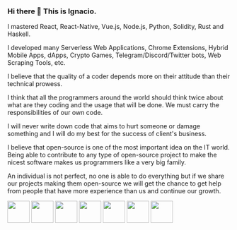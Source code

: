 ### Hi there 👋 This is Ignacio.

I mastered React, React-Native, Vue.js, Node.js, Python, Solidity, Rust and Haskell.

I developed many Serverless Web Applications, Chrome Extensions, Hybrid Mobile Apps, dApps, Crypto Games, Telegram/Discord/Twitter bots, Web Scraping Tools, etc.

I believe that the quality of a coder depends more on their attitude than their technical prowess.

I think that all the programmers around the world should think twice about what are they coding and the usage that will be done. We must carry the responsibilities of our own code.

I will never write down code that aims to hurt someone or damage something and I will do my best for the success of client's business.

I believe that open-source is one of the most important idea on the IT world. Being able to contribute to any type of open-source project to make the nicest software makes us programmers like a very big family.

An individual is not perfect, no one is able to do everything but if we share our projects making them open-source we will get the chance to get help from people that have more experience than us and continue our growth.

<div dir="auto">
  <a target="_blank" rel="noopener noreferrer nofollow" href="https://camo.githubusercontent.com/3d40cb2db7ec7ab11eba4a2c48287088798254ba01deee1a9d45e3903e84dfdc/68747470733a2f2f63646e2d69636f6e732d706e672e666c617469636f6e2e636f6d2f3531322f3733322f3733323231322e706e67"><img src="https://camo.githubusercontent.com/3d40cb2db7ec7ab11eba4a2c48287088798254ba01deee1a9d45e3903e84dfdc/68747470733a2f2f63646e2d69636f6e732d706e672e666c617469636f6e2e636f6d2f3531322f3733322f3733323231322e706e67" style="width: 50px; height: 50px; max-width: 100%;" data-canonical-src="https://cdn-icons-png.flaticon.com/512/732/732212.png"></a>
  <a target="_blank" rel="noopener noreferrer nofollow" href="https://camo.githubusercontent.com/809a763f1c8f3497709ff0a974bfe7dd11be4dd7a29085645f8e98fbaa4a26e4/68747470733a2f2f63646e2d69636f6e732d706e672e666c617469636f6e2e636f6d2f3531322f3733322f3733323139302e706e67"><img src="https://camo.githubusercontent.com/809a763f1c8f3497709ff0a974bfe7dd11be4dd7a29085645f8e98fbaa4a26e4/68747470733a2f2f63646e2d69636f6e732d706e672e666c617469636f6e2e636f6d2f3531322f3733322f3733323139302e706e67" style="width: 50px; height: 50px; max-width: 100%;" data-canonical-src="https://cdn-icons-png.flaticon.com/512/732/732190.png"></a>
  <a target="_blank" rel="noopener noreferrer nofollow" href="https://camo.githubusercontent.com/e9fdfaad0bc4c69bfd95dfb99d687ef7083eeb8a3bb76aeaae57a9730b93ba02/68747470733a2f2f63646e2d69636f6e732d706e672e666c617469636f6e2e636f6d2f3531322f353936382f353936383335382e706e67"><img src="https://camo.githubusercontent.com/e9fdfaad0bc4c69bfd95dfb99d687ef7083eeb8a3bb76aeaae57a9730b93ba02/68747470733a2f2f63646e2d69636f6e732d706e672e666c617469636f6e2e636f6d2f3531322f353936382f353936383335382e706e67" style="width: 50px; height: 50px; max-width: 100%;" data-canonical-src="https://cdn-icons-png.flaticon.com/512/5968/5968358.png"></a>
  <a target="_blank" rel="noopener noreferrer nofollow" href="https://camo.githubusercontent.com/5a3e9f617a51fa1e3885992f840d4f1097e188a6686338232c5958e380df554e/68747470733a2f2f63646e2d69636f6e732d706e672e666c617469636f6e2e636f6d2f3531322f353936382f353936383637322e706e67"><img src="https://camo.githubusercontent.com/5a3e9f617a51fa1e3885992f840d4f1097e188a6686338232c5958e380df554e/68747470733a2f2f63646e2d69636f6e732d706e672e666c617469636f6e2e636f6d2f3531322f353936382f353936383637322e706e67" style="width: 50px; height: 50px; max-width: 100%;" data-canonical-src="https://cdn-icons-png.flaticon.com/512/5968/5968672.png"></a>
  <a target="_blank" rel="noopener noreferrer nofollow" href="https://camo.githubusercontent.com/9474926bb0de20a1e785572d85fb16044abae8502229a6d2f76b240cfcd868b7/68747470733a2f2f7365656b6c6f676f2e636f6d2f696d616765732f4a2f6a6176617363726970742d6c6f676f2d383839324145464341432d7365656b6c6f676f2e636f6d2e706e67"><img src="https://camo.githubusercontent.com/9474926bb0de20a1e785572d85fb16044abae8502229a6d2f76b240cfcd868b7/68747470733a2f2f7365656b6c6f676f2e636f6d2f696d616765732f4a2f6a6176617363726970742d6c6f676f2d383839324145464341432d7365656b6c6f676f2e636f6d2e706e67" style="width: 50px; height: 50px; max-width: 100%;" data-canonical-src="https://seeklogo.com/images/J/javascript-logo-8892AEFCAC-seeklogo.com.png"></a>
  <a target="_blank" rel="noopener noreferrer nofollow" href="https://camo.githubusercontent.com/2898cf1a75ec9f9cf432608a018c3716f505f7e66afff46a0f34754b0542fdf0/68747470733a2f2f75706c6f61642e77696b696d656469612e6f72672f77696b6970656469612f636f6d6d6f6e732f7468756d622f612f61372f52656163742d69636f6e2e7376672f3233303070782d52656163742d69636f6e2e7376672e706e67"><img src="https://camo.githubusercontent.com/2898cf1a75ec9f9cf432608a018c3716f505f7e66afff46a0f34754b0542fdf0/68747470733a2f2f75706c6f61642e77696b696d656469612e6f72672f77696b6970656469612f636f6d6d6f6e732f7468756d622f612f61372f52656163742d69636f6e2e7376672f3233303070782d52656163742d69636f6e2e7376672e706e67" style="width: 50px; height: 50px; max-width: 100%;" data-canonical-src="https://upload.wikimedia.org/wikipedia/commons/thumb/a/a7/React-icon.svg/2300px-React-icon.svg.png"></a>
  <a target="_blank" rel="noopener noreferrer nofollow" href="https://camo.githubusercontent.com/6350c96f367315f8d09517354c3debaeab7b60e888d27931fd9611ca8e6844e7/68747470733a2f2f69636f6e65732e70726f2f77702d636f6e74656e742f75706c6f6164732f323032322f30372f69636f6e652d616e67756c616972652d6f726967696e616c652d6c6f676f2e706e67"><img src="https://camo.githubusercontent.com/6350c96f367315f8d09517354c3debaeab7b60e888d27931fd9611ca8e6844e7/68747470733a2f2f69636f6e65732e70726f2f77702d636f6e74656e742f75706c6f6164732f323032322f30372f69636f6e652d616e67756c616972652d6f726967696e616c652d6c6f676f2e706e67" style="width: 50px; height: 50px; max-width: 100%;" data-canonical-src="https://icones.pro/wp-content/uploads/2022/07/icone-angulaire-originale-logo.png"></a>
</div>

